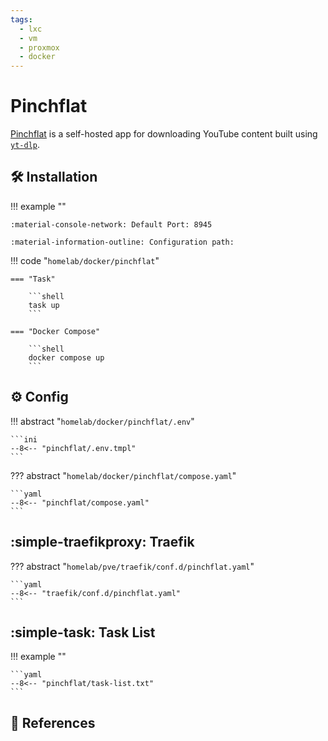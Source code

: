 ```yaml
---
tags:
  - lxc
  - vm
  - proxmox
  - docker
---
```

# Pinchflat

[Pinchflat][1] is a self-hosted app for downloading YouTube content built using [`yt-dlp`][2].

## :hammer_and_wrench: Installation

!!! example ""

    :material-console-network: Default Port: 8945

    :material-information-outline: Configuration path: 

!!! code "`homelab/docker/pinchflat`"

    === "Task"

        ```shell
        task up
        ```

    === "Docker Compose"

        ```shell
        docker compose up
        ```

## :gear: Config

!!! abstract "`homelab/docker/pinchflat/.env`"

    ```ini
    --8<-- "pinchflat/.env.tmpl"
    ```

??? abstract "`homelab/docker/pinchflat/compose.yaml`"

    ```yaml
    --8<-- "pinchflat/compose.yaml"
    ```

## :simple-traefikproxy: Traefik

??? abstract "`homelab/pve/traefik/conf.d/pinchflat.yaml`"

    ```yaml
    --8<-- "traefik/conf.d/pinchflat.yaml"
    ```

## :simple-task: Task List

!!! example ""

    ```yaml
    --8<-- "pinchflat/task-list.txt"
    ```

## :link: References

[1]: <https://github.com/kieraneglin/pinchflat>
[2]: <https://github.com/yt-dlp/yt-dlp>
